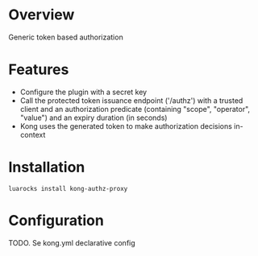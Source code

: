 # Overview

Generic token based authorization

# Features

- Configure the plugin with a secret key
- Call the protected token issuance endpoint ('/authz') with a trusted client and an authorization predicate (containing "scope", "operator", "value") and an expiry duration (in seconds)
- Kong uses the generated token to make authorization decisions in-context

# Installation

```
luarocks install kong-authz-proxy
```

# Configuration

TODO. Se kong.yml declarative config

